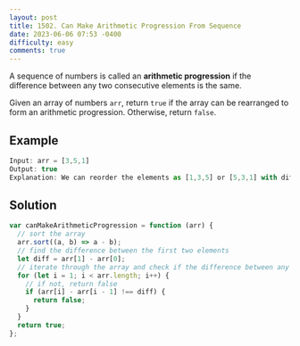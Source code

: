 ```yaml
---
layout: post
title: 1502. Can Make Arithmetic Progression From Sequence
date: 2023-06-06 07:53 -0400
difficulty: easy
comments: true
---
```


A sequence of numbers is called an **arithmetic progression** if the difference between any two consecutive elements is the same.

Given an array of numbers `arr`, return `true` if the array can be rearranged to form an arithmetic progression. Otherwise, return `false`.

## Example

```javascript
Input: arr = [3,5,1]
Output: true
Explanation: We can reorder the elements as [1,3,5] or [5,3,1] with differences 2 and -2 respectively, between each consecutive elements.
```

## Solution

```javascript
var canMakeArithmeticProgression = function (arr) {
  // sort the array
  arr.sort((a, b) => a - b);
  // find the difference between the first two elements
  let diff = arr[1] - arr[0];
  // iterate through the array and check if the difference between any two consecutive elements is the same
  for (let i = 1; i < arr.length; i++) {
    // if not, return false
    if (arr[i] - arr[i - 1] !== diff) {
      return false;
    }
  }
  return true;
};
```
